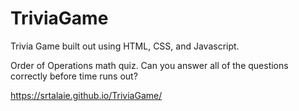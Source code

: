 # TriviaGame

Trivia Game built out using HTML, CSS, and Javascript.

Order of Operations math quiz. Can you answer all of the questions correctly before time runs out?

https://srtalaie.github.io/TriviaGame/
